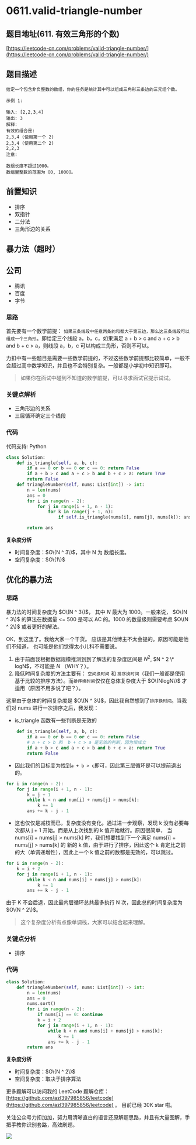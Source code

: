 # 0611.valid-triangle-number

## 题目地址\(611. 有效三角形的个数\)

[https://leetcode-cn.com/problems/valid-triangle-number/](https://leetcode-cn.com/problems/valid-triangle-number/)

## 题目描述

```text
给定一个包含非负整数的数组，你的任务是统计其中可以组成三角形三条边的三元组个数。

示例 1:

输入: [2,2,3,4]
输出: 3
解释:
有效的组合是:
2,3,4 (使用第一个 2)
2,3,4 (使用第二个 2)
2,2,3
注意:

数组长度不超过1000。
数组里整数的范围为 [0, 1000]。
```

## 前置知识

* 排序
* 双指针
* 二分法
* 三角形边的关系

## 暴力法（超时）

## 公司

* 腾讯
* 百度
* 字节

### 思路

首先要有一个数学前提： `如果三条线段中任意两条的和都大于第三边，那么这三条线段可以组成一个三角形`。即给定三个线段 a，b，c，如果满足 a + b &gt; c and a + c &gt; b and b + c &gt; a，则线段 a，b，c 可以构成三角形，否则不可以。

力扣中有一些题目是需要一些数学前提的，不过这些数学前提都比较简单，一般不会超过高中数学知识，并且也不会特别复杂。一般都是小学初中知识即可。

> 如果你在面试中碰到不知道的数学前提，可以寻求面试官提示试试。

### 关键点解析

* 三角形边的关系
* 三层循环确定三个线段

### 代码

代码支持: Python

```python
class Solution:
    def is_triangle(self, a, b, c):
        if a == 0 or b == 0 or c == 0: return False
        if a + b > c and a + c > b and b + c > a: return True
        return False
    def triangleNumber(self, nums: List[int]) -> int:
        n = len(nums)
        ans = 0
        for i in range(n - 2):
            for j in range(i + 1, n - 1):
                for k in range(j + 1, n):
                    if self.is_triangle(nums[i], nums[j], nums[k]): ans += 1

        return ans
```

**复杂度分析**

* 时间复杂度：$O\(N ^ 3\)$，其中 N 为 数组长度。
* 空间复杂度：$O\(1\)$

## 优化的暴力法

### 思路

暴力法的时间复杂度为 $O\(N ^ 3\)$， 其中 $N$ 最大为 1000。一般来说， $O\(N ^ 3\)$ 的算法在数据量 &lt;= 500 是可以 AC 的。1000 的数量级则需要考虑 $O\(N ^ 2\)$ 或者更好的解法。

OK，到这里了。我给大家一个干货。 应该是其他博主不太会提的。原因可能是他们不知道， 也可能是他们觉得太小儿科不需要说。

1. 由于前面我根据数据规模推测到到了解法的复杂度区间是 $N ^ 2$, $N ^ 2 \* logN$，不可能是 $N$ （WHY？）。
2. 降低时间复杂度的方法主要有： `空间换时间` 和 `排序换时间`（我们一般都是使用基于比较的排序方法）。而`排序换时间`仅仅在总体复杂度大于 $O\(NlogN\)$ 才适用（原因不用多说了吧？）。

这里由于总体的时间复杂度是 $O\(N ^ 3\)$，因此我自然想到了`排序换时间`。当我们对 nums 进行一次排序之后，我发现：

* is\_triangle 函数有一些判断是无效的

```python
    def is_triangle(self, a, b, c):
        if a == 0 or b == 0 or c == 0: return False
        # a + c > b 和  b + c > a 是无效的判断，因为恒成立
        if a + b > c and a + c > b and b + c > a: return True
        return False
```

* 因此我们的目标变为找到`a + b > c`即可，因此第三层循环是可以提前退出的。

```python
for i in range(n - 2):
    for j in range(i + 1, n - 1):
        k = j + 1
        while k < n and num[i] + nums[j] > nums[k]:
            k += 1
        ans += k - j - 1
```

* 这也仅仅是减枝而已，复杂度没有变化。通过进一步观察，发现 k 没有必要每次都从 j + 1 开始。而是从上次找到的 k 值开始就行。原因很简单， 当 nums\[i\] + nums\[j\] &gt; nums\[k\] 时，我们想要找到下一个满足 nums\[i\] + nums\[j\] &gt; nums\[k\] 的 新的 k 值，由于进行了排序，因此这个 k 肯定比之前的大（单调递增性），因此上一个 k 值之前的数都是无效的，可以跳过。

```python
for i in range(n - 2):
    k = i + 2
    for j in range(i + 1, n - 1):
        while k < n and nums[i] + nums[j] > nums[k]:
            k += 1
        ans += k - j - 1
```

由于 K 不会后退，因此最内层循环总共最多执行 N 次，因此总的时间复杂度为 $O\(N ^ 2\)$。

> 这个复杂度分析有点像单调栈，大家可以结合起来理解。

### 关键点分析

* 排序

### 代码

```python
class Solution:
    def triangleNumber(self, nums: List[int]) -> int:
        n = len(nums)
        ans = 0
        nums.sort()
        for i in range(n - 2):
            if nums[i] == 0: continue
            k = i + 2
            for j in range(i + 1, n - 1):
                while k < n and nums[i] + nums[j] > nums[k]:
                    k += 1
                ans += k - j - 1
        return ans
```

**复杂度分析**

* 时间复杂度：$O\(N ^ 2\)$
* 空间复杂度：取决于排序算法

更多题解可以访问我的 LeetCode 题解仓库：[https://github.com/azl397985856/leetcode](https://github.com/azl397985856/leetcode) 。 目前已经 30K star 啦。

关注公众号力扣加加，努力用清晰直白的语言还原解题思路，并且有大量图解，手把手教你识别套路，高效刷题。

![](https://tva1.sinaimg.cn/large/007S8ZIlly1ghlud0qh2oj30p00dwt9t.jpg)

